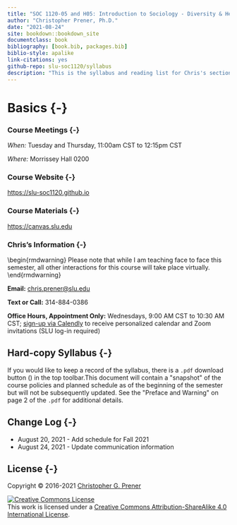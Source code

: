 ```yaml
--- 
title: "SOC 1120-05 and H05: Introduction to Sociology - Diversity & Health"
author: "Christopher Prener, Ph.D."
date: "2021-08-24"
site: bookdown::bookdown_site
documentclass: book
bibliography: [book.bib, packages.bib]
biblio-style: apalike
link-citations: yes
github-repo: slu-soc1120/syllabus
description: "This is the syllabus and reading list for Chris's section of SOC 1120."
---
```


# Basics {-}

### Course Meetings {-}

*When:* Tuesday and Thursday, 11:00am CST to 12:15pm CST

*Where:* Morrissey Hall 0200

### Course Website {-}

<https://slu-soc1120.github.io>

### Course Materials {-}

<https://canvas.slu.edu>

### Chris’s Information {-}

\begin{rmdwarning}
Please note that while I am teaching face to face this semester, all
other interactions for this course will take place virtually.
\end{rmdwarning}

**Email:** <chris.prener@slu.edu>

**Text or Call:** 314-884-0386

**Office Hours, Appointment Only:** Wednesdays, 9:00 AM CST to 10:30 AM CST; <a href = "https://calendly.com/chris-prener" target = "_blank">sign-up via Calendly</a> to receive personalized calendar and Zoom invitations (SLU log-in required)

## Hard-copy Syllabus {-}
If you would like to keep a record of the syllabus, there is a `.pdf` download button (<i class="fa fa-file-pdf-o"></i>) in the top toolbar.This document will contain a "snapshot" of the course policies and planned schedule as of the beginning of the semester but will not be subsequently updated. See the "Preface and Warning" on page 2 of the `.pdf` for additional details.

## Change Log {-}

* August 20, 2021 - Add schedule for Fall 2021
* August 24, 2021 - Update communication information

## License {-}
Copyright © 2016-2021 [Christopher G. Prener](https://chris-prener.github.io)

<a rel="license" href="http://creativecommons.org/licenses/by-sa/4.0/"><img alt="Creative Commons License" style="border-width:0" src="https://i.creativecommons.org/l/by-sa/4.0/88x31.png" /></a><br />This work is licensed under a <a rel="license" href="http://creativecommons.org/licenses/by-sa/4.0/">Creative Commons Attribution-ShareAlike 4.0 International License</a>.


